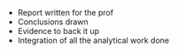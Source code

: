 - Report written for the prof
- Conclusions drawn
- Evidence to back it up
- Integration of all the analytical work done
